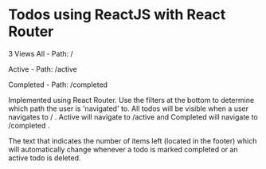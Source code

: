 # Todos using ReactJS with React Router

3 Views
All - Path: /

Active - Path: /active

Completed - Path: /completed



Implemented using React Router. Use the filters at the bottom to determine which path the user is 'navigated' to. All todos will be visible when a user navigates to / . Active will navigate to /active and Completed will navigate to /completed . 

The text that indicates the number of items left (located in the footer) which will automatically change whenever a todo is marked completed or an active todo is deleted.
